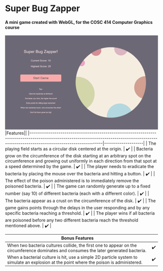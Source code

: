 # Super Bug Zapper
#### A mini game created with WebGL, for the COSC 414 Computer Graphics course
![Screenshot](https://github.com/brianzhouzc/Super-Bug-Zapper/blob/main/screenshot.png)
|Features||
|-------------------------------------------------------------------------------------------------------------------------------------------------------------------------------------------------|--------------------|
| The playing field starts as a circular disk centered at the origin.                                                                                                                             | :heavy_check_mark: |
| Bacteria grow on the circumference of the disk starting at an arbitrary spot on the circumference and growing out uniformly in each direction from that spot at a speed determined by the game. | :heavy_check_mark: |
| The player needs to eradicate the bacteria by placing the mouse over the bacteria and hitting a button.                                                                                         | :heavy_check_mark: |
| The effect of the poison administered is to immediately remove the poisoned bacteria.                                                                                                           | :heavy_check_mark: |
| The game can randomly generate up to a fixed number (say 10) of different bacteria (each with a different color).                                                                               | :heavy_check_mark: |
| The bacteria appear as a crust on the circumference of the disk.                                                                                                                                | :heavy_check_mark: |
| The game gains points through the delays in the user responding and by any specific bacteria reaching a threshold.                                                                              | :heavy_check_mark: |
| The player wins if all bacteria are poisoned before any two different bacteria reach the threshold mentioned above.                                                                             | :heavy_check_mark: |

|Bonus Features||
|-------------------------------------------------------------------------------------------------------------------------------------------------------------------------------------------------|--------------------|
| When two bacteria cultures collide, the first one to appear on the circumference dominates and consumes the later generated bacteria.                                                           | :heavy_check_mark: |
| When a bacterial culture is hit, use a simple 2D particle system to simulate an explosion at the point where the poison is administered.                                                        | :heavy_check_mark: |
